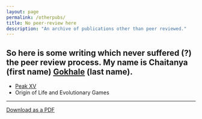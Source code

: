 ```yaml
---
layout: page
permalink: /otherpubs/
title: No peer-review here
description: "An archive of publications other than peer reviewed."
---
```




So here is some writing which never suffered (?) the peer review process.
My name is Chaitanya (first name) [Gokhale](http://en.wikipedia.org/wiki/Gokhale) (last name). 
---

* [Peak XV](http://localhost:4000/peerfree/XV/)
* Origin of Life and Evolutionary Games 
___



<div markdown="0"><a href="{{ site.url }}/images/Gokhale_CV.pdf" class="btn btn-info">Download as a PDF</a></div>